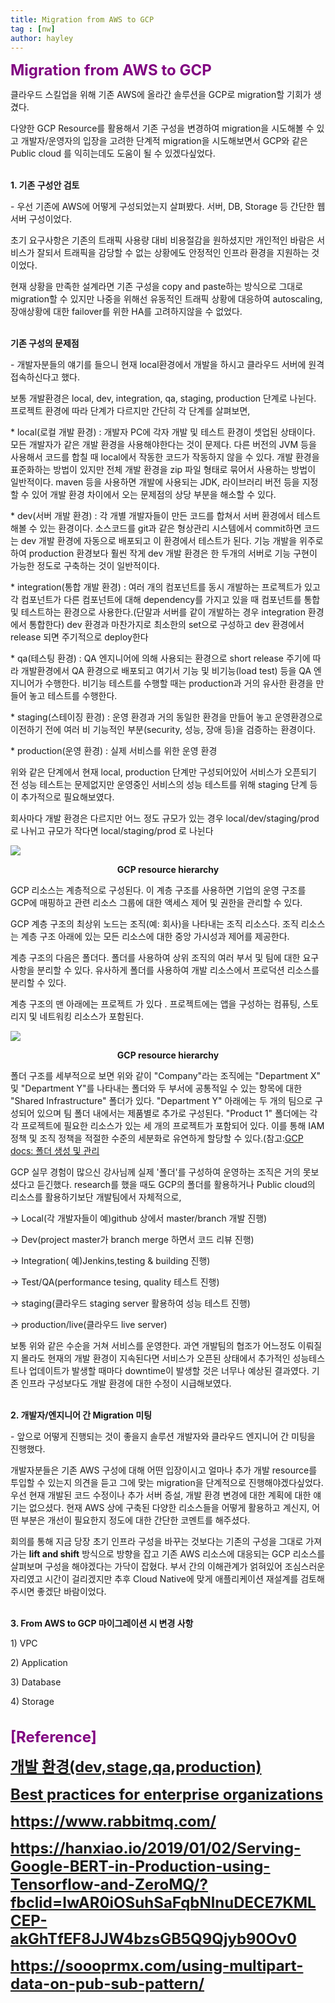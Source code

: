 ```yaml
---
title: Migration from AWS to GCP
tag : [nw]
author: hayley
---
```


<font size="5" color="purple"><b>Migration from AWS to GCP</b></font>
<p> 클라우드 스킬업을 위해 기존 AWS에 올라간 솔루션을 GCP로 migration할 기회가 생겼다. 
<p> 다양한 GCP Resource를 활용해서 기존 구성을 변경하여 migration을 시도해볼 수 있고 개발자/운영자의 입장을 고려한 단계적 migration을 시도해보면서 GCP와 같은 Public cloud 를 익히는데도 도움이 될 수 있겠다싶었다.
<br>
<br>  
<p><b>1. 기존 구성안 검토</b> 
<p>- 우선 기존에 AWS에 어떻게 구성되었는지 살펴봤다. 서버, DB, Storage 등 간단한 웹서버 구성이었다. 
<p>  초기 요구사항은 기존의 트래픽 사용량 대비 비용절감을 원하셨지만 개인적인 바람은 서비스가 잘되서 트래픽을 감당할 수 없는 상황에도 안정적인 인프라 환경을 지원하는 것이었다. 
<p>  현재 상황을 만족한 설계라면 기존 구성을 copy and paste하는 방식으로 그대로 migration할 수 있지만 나중을 위해선 유동적인 트래픽 상황에 대응하여 autoscaling, 장애상황에 대한 failover를 위한 HA를 고려하지않을 수 없었다.
<br>
<br>  
<p><b>기존 구성의 문제점</b>
<p>- 개발자분들의 얘기를 들으니 현재 local환경에서 개발을 하시고 클라우드 서버에 원격접속하신다고 했다. 
<p>  보통 개발환경은 local, dev, integration, qa, staging, production 단계로 나뉜다. 프로젝트 환경에 따라 단계가 다르지만 간단히 각 단계를 살펴보면, 
<p>  
<p>  * local(로컬 개발 환경) : 개발자 PC에 각자 개발 및 테스트 환경이 셋업된 상태이다. 모든 개발자가 같은 개발 환경을 사용해야한다는 것이 문제다. 다른 버전의 JVM 등을 사용해서 코드를 합칠 때 local에서 작동한 코드가 작동하지 않을 수 있다. 개발 환경을 표준화하는 방법이 있지만 전체 개발 환경을 zip 파일 형태로 묶어서 사용하는 방법이 일반적이다. maven 등을 사용하면 개발에 사용되는 JDK, 라이브러리 버전 등을 지정할 수 있어 개발 환경 차이에서 오는 문제점의 상당 부분을 해소할 수 있다.    
<p>
<p>  * dev(서버 개발 환경) : 각 개별 개발자들이 만든 코드를 합쳐서 서버 환경에서 테스트해볼 수 있는 환경이다. 소스코드를 git과 같은 형상관리 시스템에서 commit하면 코드는 dev 개발 환경에 자동으로 배포되고 이 환경에서 테스트가 된다. 기능 개발을 위주로 하여 production 환경보다 훨씬 작게 dev 개발 환경은 한 두개의 서버로 기능 구현이 가능한 정도로 구축하는 것이 일반적이다.   
<p>
<p>  * integration(통합 개발 환경) : 여러 개의 컴포넌트를 동시 개발하는 프로젝트가 있고 각 컴포넌트가 다른 컴포넌트에 대해 dependency를 가지고 있을 때 컴포넌트를 통합 및 테스트하는 환경으로 사용한다.(단말과 서버를 같이 개발하는 경우 integration 환경에서 통합한다) dev 환경과 마찬가지로 최소한의 set으로 구성하고 dev 환경에서 release 되면 주기적으로 deploy한다  
<p>
<p>  * qa(테스팅 환경) : QA 엔지니어에 의해 사용되는 환경으로 short release 주기에 따라 개발환경에서 QA 환경으로 배포되고 여기서 기능 및 비기능(load test) 등을 QA 엔지니어가 수행한다. 비기능 테스트를 수행할 때는 production과 거의 유사한 환경을 만들어 놓고 테스트를 수행한다.   
<p>
<p>  * staging(스테이징 환경) : 운영 환경과 거의 동일한 환경을 만들어 놓고 운영환경으로 이전하기 전에 여러 비 기능적인 부분(security, 성능, 장애 등)을 검증하는 환경이다.
<p>
<p>  * production(운영 환경) : 실제 서비스를 위한 운영 환경  
<p>
<p> 위와 같은 단계에서 현재 local, production 단계만 구성되어있어 서비스가 오픈되기 전 성능 테스트는 문제없지만 운영중인 서비스의 성능 테스트를 위해 staging 단계 등이 추가적으로 필요해보였다. 
<p> 회사마다 개발 환경은 다르지만 어느 정도 규모가 있는 경우 local/dev/staging/prod 로 나뉘고 규모가 작다면 local/staging/prod 로 나뉜다 
<p>
<p><img src='https://cloud.google.com/docs/images/best-practices-for-enterprise-organizations.png'>  
<p style="text-align:center"><b>GCP resource hierarchy</b> 
<p>
<p> GCP 리소스는 계층적으로 구성된다. 이 계층 구조를 사용하면 기업의 운영 구조를 GCP에 매핑하고 관련 리소스 그룹에 대한 액세스 제어 및 권한을 관리할 수 있다. 
<p> GCP 계층 구조의 최상위 노드는 조직(예: 회사)을 나타내는 조직 리소스다. 조직 리소스는 계층 구조 아래에 있는 모든 리소스에 대한 중앙 가시성과 제어를 제공한다.
<p> 계층 구조의 다음은 폴더다. 폴더를 사용하여 상위 조직의 여러 부서 및 팀에 대한 요구 사항을 분리할 수 있다. 유사하게 폴더를 사용하여 개발 리소스에서 프로덕션 리소스를 분리할 수 있다. 
<p> 계층 구조의 맨 아래에는 프로젝트 가 있다 . 프로젝트에는 앱을 구성하는 컴퓨팅, 스토리지 및 네트워킹 리소스가 포함된다. 
<p><img src='https://cloud.google.com/resource-manager/img/cloud-hierarchy.svg'>
<p style="text-align:center"><b>GCP resource hierarchy</b>
<p> 폴더 구조를 세부적으로 보면 위와 같이 "Company"라는 조직에는 "Department X" 및 "Department Y"를 나타내는 폴더와 두 부서에 공통적일 수 있는 항목에 대한 "Shared Infrastructure" 폴더가 있다. "Department Y" 아래에는 두 개의 팀으로 구성되어 있으며 팀 폴더 내에서는 제품별로 추가로 구성된다. "Product 1" 폴더에는 각각 프로젝트에 필요한 리소스가 있는 세 개의 프로젝트가 포함되어 있다. 이를 통해 IAM 정책 및 조직 정책을 적절한 수준의 세분화로 유연하게 할당할 수 있다.(참고:<a href="https://cloud.google.com/resource-manager/docs/creating-managing-folders">GCP docs: 폴더 생성 및 관리</a> 
<p>
<p> GCP 실무 경험이 많으신 강사님께 실제 '폴더'를 구성하여 운영하는 조직은 거의 못보셨다고 듣긴했다. research를 했을 때도 GCP의 폴더를 활용하거나 Public cloud의 리소스를 활용하기보단 개발팀에서 자체적으로, 
<p> -> Local(각 개발자들이 예)github 상에서 master/branch 개발 진행)
<p> -> Dev(project master가 branch merge 하면서 코드 리뷰 진행)
<p> -> Integration( 예)Jenkins,testing & building 진행)
<p> -> Test/QA(performance tesing, quality 테스트 진행) 
<p> -> staging(클라우드 staging server 활용하여 성능 테스트 진행)
<p> -> production/live(클라우드 live server)
<p> 
<p> 보통 위와 같은 수순을 거쳐 서비스를 운영한다. 과연 개발팀의 협조가 어느정도 이뤄질지 몰라도 현재의 개발 환경이 지속된다면 서비스가 오픈된 상태에서 추가적인 성능테스트나 업데이트가 발생할 때마다 downtime이 발생할 것은 너무나 예상된 결과였다. 기존 인프라 구성보다도 개발 환경에 대한 수정이 시급해보였다.
<br>
<br>  
<p><b>2. 개발자/엔지니어 간 Migration 미팅</b>
<p>- 앞으로 어떻게 진행되는 것이 좋을지 솔루션 개발자와 클라우드 엔지니어 간 미팅을 진행했다. 
<p>  개발자분들은 기존 AWS 구성에 대해 어떤 입장이시고 얼마나 추가 개발 resource를 투입할 수 있는지 의견을 듣고 그에 맞는 migration을 단계적으로 진행해야겠다싶었다. 우선 현재 개발된 코드 수정이나 추가 서버 증설, 개발 환경 변경에 대한 계획에 대한 얘기는 없으셨다. 현재 AWS 상에 구축된 다양한 리소스들을 어떻게 활용하고 계신지, 어떤 부분은 개선이 필요한지 정도에 대한 간단한 코멘트를 해주셨다.
<p> 회의를 통해 지금 당장 초기 인프라 구성을 바꾸는 것보다는 기존의 구성을 그대로 가져가는 <b>lift and shift</b> 방식으로 방향을 잡고 기존 AWS 리소스에 대응되는 GCP 리소스를 살펴보며 구성을 해야겠다는 가닥이 잡혔다. 부서 간의 이해관계가 얽혀있어 조심스러운 자리였고 시간이 걸리겠지만 추후 Cloud Native에 맞게 애플리케이션 재설계를 검토해주시면 좋겠단 바람이었다.
<br>
<br>  
<p><b>3. From AWS to GCP 마이그레이션 시 변경 사항</b>
<p>1) VPC
<p>2) Application
<p>3) Database
<p>4) Storage
<br>
<br>      
<br> <font size="5" color="purple"><b>[Reference]
<p><a href="https://bcho.tistory.com/759">개발 환경(dev,stage,qa,production)
<p><a href="https://cloud.google.com/docs/enterprise/best-practices-for-enterprise-organizations">Best practices for enterprise organizations  
<p><a href="https://www.rabbitmq.com/">https://www.rabbitmq.com/
<p><a href="https://hanxiao.io/2019/01/02/Serving-Google-BERT-in-Production-using-Tensorflow-and-ZeroMQ/?fbclid=IwAR0iOSuhSaFqbNlnuDECE7KMLCEP-akGhTfEF8JJW4bzsGB5Q9Qjyb90Ov0">https://hanxiao.io/2019/01/02/Serving-Google-BERT-in-Production-using-Tensorflow-and-ZeroMQ/?fbclid=IwAR0iOSuhSaFqbNlnuDECE7KMLCEP-akGhTfEF8JJW4bzsGB5Q9Qjyb90Ov0 
<p><a href="https://soooprmx.com/using-multipart-data-on-pub-sub-pattern/">https://soooprmx.com/using-multipart-data-on-pub-sub-pattern/        
 


  
